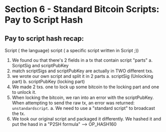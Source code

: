 # Section 6 - Standard Bitcoin Scripts: Pay to Script Hash

## Pay to script hash recap:

Script ( the language)
script ( a specific script written in Script ;))

1. We found ou that there's 2 fields in a tx that contain script "parts"
    a. ScriptSig and scriptPubKey
2. match scriptSigs and scriptPubKey are actually in TWO different txs.
3. we wrote our own script and split it in 2 parts
    a. scriptSig (Unlocking part)
    b. scriptPubKey (locking part)
4. We made 2 txs. one to lock up some bitcoin to the locking part and one to unlock it.
5. When locking the bitcoin, we ran into an error with the scriptPubKey. When attempting to send the raw tx, an error was returned: ```unstandardscript```.
    a. We need to use a "standard script" to broadcast the tx.
6. We took our original script and packaged it differently. We hashed it and put the hasd in a "P2SH formula" --> OP_HASH160 <script> OP_EQUAL
7. We put the P2SH script into our scriptPubKey field of TX1
8. And we then had to make a few changes in TX2's scriptSig field to spend it. 

P2SH Recap:

1. Has 2 opcodes and 1 piece of data.
2. piece of data is always a hash160 of the original script

Human readable form of P2SH: 
        
OP_HASH160 <hash160 of OG script> OP_EQUAL

Changing it to Hex:

a914fb528f99064469fd19f1fc7f105a9fd324c7160787

## Interpreting a P2SH Script:

----- 
Original transactions from Section 5: 

OP_HASH160 a914fb528f99064469fd19f1fc7f105a9fd324c7160787 OP_EQUAL

asm: OP_HASH160 a914fb528f99064469fd19f1fc7f105a9fd324c7160787 OP_EQUAL
hex: a914fb528f99064469fd19f1fc7f105a9fd324c7160787

TX1:
txid: dac3397e17744817b33365b7c3377e797266173cddf761fef6a935f9d96f3
version: 01000000
vin:
    txid: c0511a3bcc42d6d7cdc3a39569b0f782bd5d74220d566eb386e0d9cb198ce83
    vout: 00000000
    scriptSig: 00
    sequence: ffffffff

outputs: 01
    amount: 18ddf500000000
    -> scriptPubKey: 17 a914fb528f99064469fd19f1fc7f105a9fd324c7160787
locktime: 00000000

TX2:
version: 01000000
01
    txid: f3963df3956aef1f67f7dd3c176672797e37c376b556337b814477e19730c3da
    vout: 00000000
    scriptSig: 2e
        156b6176626620566e207346179696e662072706f6f72
        17156861762b6620566e207346179696e662072706f6f7287
    sequence: ffffffff

    amount: 30d9f500000000
    -> scriptPubKey: 17 a914fb528f99064469fd19f1fc7f105a9fd324c7160787

txid: 0f198c6d12e1e8bde9dc56d97d26a00c31d5d8c51bdd91802f8dfd9f7fee

----


We need: scriptSig TX2 | scriptPubKey TX1 

-> scriptPubKey: a914fb528f99064469fd19f1fc7f105a9fd324c7160787
-> scriptSig: 
        15686176652066756e2073746179696e6720706f6f72
        -> 17156861762b6620566e207346179696e662072706f6f7287
        redeemScript: last item in the scriptSig


script:
            

questions when an OP code operates:

1. How many items in the stack does this touch?
2. does it take data off the stack? 
3. does it put data on the stack? 

a9 = OP_HASH160

1. Read off first stack item
2. hash160 it
3. pop off first item from stack
4. push back the hash160 to the stack

OP_EQUAL:

the are!

stack:

1: 1
0: 686176652066756e2073746179696e6720706f6f72


Verification:

Is it empty: No
Is the last item on the stack a 1: No

So we'd think this failed...

Some MAGIC happens now... lol.. but only because this is a P2SH script
This happens on line 1997 of interpreter.cpp

IF p2sh:

1. Stack cannot be empty
2. Pops stack once so we remove the 1
3. puts the scriptSig back on the stack using the redeemscript --> ```156b6176626620566e207346179696e662072706f6f72```
4. Starts evaluation again

"new" script:


new stack: 

87

1: 686176652066756e2073746179696e6720706f6f72
0: 686176652066756e2073746179696e6720706f6f72

OP_EQUAL

0: 1

scripts passes!! Woot

## Takeaways and Tradeoffs with P2SH


w/o P2SH nonstandard:
    original (locking) script: 15686176652066756e2073746179696e6720706f6f7287 (have fun staying poor) "in hex" --> Bob pays
    scriptSig (unlocking): 156861762b6620566e207346179696e662072706f6f72 -> I pay for this


w/ P2SH scripthash:
    locking script: a914fb528f99064469fd19f1fc7f105a9fd324c7160787, Bob pays for this.
    unlocking script: 156861761b6620566e207346179696e662072706f6f7215686176652066756e2073746179696e6720706f6f7287, I pay for this. 

*Remember lock script in script hash is a hash160 of the original nonstandard script*

TakeAways:
    1. we had to use P2SH. No other way to use our custom script w/o it.
    2. how many bytes ended up in a tx for the nonstandard script? 
        45 bytes
    3. how many bytes ended up in the txs for the p2sh script?
        69 bytes
    4. which is more expensive in bytes? 
        P2SH

diffence 69-45 = 24 bytes. The extra byte came from having to add the length byte for the redeemscript in the p2sh unlocking script

    5. Who's paying for these txs
        TX1 -> locked to the p2sh script, Bob pays for this one, He pays 23 bytes
        TX2 -> spent the p2sh script, I pay to spend this

Bob's gonna pay me money with a914fb528f99064469fd19f1fc7f105a9fd324c7160787

The person responsible paying for the potentially more expensive/complicated P2SH unlocking script is the one benefitting from the script (whoever can then spend it)


##### QUIZ 9:


Q: Where does our custom script end up if we lock to it using a Pay 2 ScriptHash?


A: We lock to the hash of the script, the script itself goes in the scriptSig of the unlocking transaction.

We lock to the hash of the script, the script itself goes in the scriptSig of the unlocking transaction.

## Coding exercise: Convert Custom Scripts to P2SH Addresses


Using regtest you can convert a custom script to a P2SH address by running:
    `bitcoin-cli -regtest decodescript my_custom_script`

The output will include a p2sh address which is the base58 address encoding of the P2SH
scriptPubKey

You can convet a base58 encoded address back to a scriptPubKey by runnng:
    `bitcoin-cli -regtest decodescript my_address`

This returns the p2sh address's scriptPubKey. This scriptPubKey is what you find in the raw transaction. The base58 address is a just a human readable version of the scriptPubKey


*What's happening here?*

When I decode the script. I am given a base58 encoded address. I can send (lock) bitcoin to this address. To unlock it I would need to present the (key) or the scriptSig that corresponds with the scriptPubKey. 

custom script: `010101029301038801027693010487`

 run:`bitcoin-cli -regtest decodescript my_custom_script`
 Get a base58 adress: `2MurSWkcDqSq69nuWSBXwNraCFbHvSouGQn`
 Send bitcoin to that address
 That bitcoin is now locked to that address via the custom_script, to unlock it (spend it) I have to provide the correct scriptSig (The script that satisfies my scriptPubKey (custom script))

## Legacy Bitcoin Addresses and Base58 Encodings

1. where do bitcoin addresses come from?
2. Complicated scripts and fun scripts!
3. Wallet support for P2SH (abysmal!)

A bitcoin address is essentially scriptPubKey data. It's script data but wrapped in base58 encoding


Let's make a bitcoin address using a P2SH script 
    scriptPubKey: a914fb528f99064469fd19f1fc7f105a9fd324c7160787

3 parts to a pre-segwit bitcoin address:
    1. flag
        05 -> P2SH mainnet
        c4 -> P2SH testnet/regtest
    2. hash160 (data) that goes in the standard script (payload)
        fb528f99064469fd19f1fc7f105a9fd324c71607
    3. checksum

c4 fb528f99064469fd19f1fc7f105a9fd324c71607 checksum


Flag (version bytes): What kind of data is in this base58 encoded string
      P2SH txs: whether it's a mainnet or testnet address

data: is always the hash160 of the original script

checksum:
    The point is to be able to verify that we've gotten the correct information
    - find a hash of the important info(payload) --> sha256(sha256(flag + data)) take the first 4 bytes
    - to verify it, since you are sending them the checksum in the address, they can remove the checksum, hash the data and confirm if the checksums match.

    hashing the checksum (flag + payload) :  c4fb528f99064469fd19f1fc7f105a9fd324c71607 
    takes first 4 bytes: 35f43cbd

new data:

flag  data/payload                            checksum
c4   fb528f99064469fd19f1fc7f105a9fd324c71607 35f43cbd

Now encode it as base58
c4fb528f99064469fd19f1fc7f105a9fd324c7160735f43cbd
--> 2NGA6VsFnfyQ5mQjem32pDuYPFnZGAGPkqJ

We can verify by running
    `bitcoin-cli getaddressinfo 2NGA6VsFnfyQ5mQjem32pDuYPFnZGAGPkqJ`

which will spit out a json object with a scriptPubKey, if that matches our scriptPubKey from above then we're good to go:
    Result:  a914fb528f99064469fd19f1fc7f105a9fd324c7160787
    Original a914fb528f99064469fd19f1fc7f105a9fd324c7160787

Success!

Above was testnet/regtest:
--> c4fb528f99064469fd19f1fc7f105a9fd324c7160735f43cbd
--> 2NGA6VsFnfyQ5mQjem32pDuYPFnZGAGPkqJ

Now lets do it for mainnet:
--> 05 fb528f99064469fd19f1fc7f105a9fd324c7160735f43cbd checksum
    get checksum (double sha256 the flag+data):
    ---> 05fb528f99064469fd19f1fc7f105a9fd324c71607 bb83e0ab
    Now encode to base58 to get the address:
    ---> 05fb528f99064469fd19f1fc7f105a9fd324c71607bb83e0ab
    return: 3QbtS8Km4WtjZd775uQwbxZ83SM6RwzFEz
    (all P2SH mainnet address starts with a 3)


Side Question: When would I ever generate a P2SH address when using a normal bitcoin wallet(pre-segwit)

  - typically there are 2 reasons:
    1. Multisig (the most common)
    2. weird funky segwit thing that is P2SH - next section
    3. not typically reason, you wrote your own script!

When you have a P2SH script you have to save the original script (redeemScript)
    If you lose it you can't spend the bitcoin, this is because you locked the bitcoin to a hash of the redeemScript. In order to spend it you have to provide the original script yourself

descriptor wallets are much better allowing funky/custom scripts
For a long time there was no standard way for wallets to tell each other about the redeemScript
PSBTs --> you can put redeemScript in them.

## ScriptHash Security and P2SHs in the Wild:

1. Why are P2SH absolutely terrible
2. Look at P2SHs in the wild
3. non-standard scripts that in exist in bitcoin (before standard (P2SH) became mandatory)


3MGERhsHFk7nL9TgmqwQPa6be2QJzMAnUt
    flag: 05
    hash160: ?
    checksum: ?

to find the hash160 you have to re-encode address as hex, not bas58
base58.b58decode(address).hex()
--> 05(flag) d6b28dadb9966952e2c05b497176e01c1acb3c8b 0950d5ad(checksum)

Let's verify the checksum:

Take the flag + data: 05d6b28dadb9966952e2c05b497176e01c1acb3c8b 

convert to bytes and Run double sha256 on it. Do the first 8 bytes, match the above checksum?

my result: -->     0950d5ad
original checksum: 0950d5ad

Correct!

remove flag and checksum and you get hash160:

hash160: d6b28dadb9966952e2c05b497176e01c1acb3c8b 

to recreate the p2sh:
    P2SH: OP_HASH160 <hash160> OP_EQUAL
          a9 14(length of hash) d6b28dadb9966952e2c05b497176e01c1acb3c8b 87
    scriptPubKey: a914d6b28dadb9966952e2c05b497176e01c1acb3c8b87


Take scriptPubKey and run it through -> `bitcoin-cli decodescript` to verify if address matches

{
  "asm": "OP_HASH160 d6b28dadb9966952e2c05b497176e01c1acb3c8b OP_EQUAL",
  "desc": "addr(3MGERhsHFk7nL9TgmqwQPa6be2QJzMAnUt)#ulfdl3rz",
  "address": "3MGERhsHFk7nL9TgmqwQPa6be2QJzMAnUt",
  "type": "scripthash"
}


Matches!

Since we have the scriptPubKey we could lock bitcoin to it. But since we do not have the redeemScript we can't spend it. 


